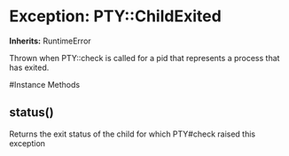 # Exception: PTY::ChildExited
**Inherits:** RuntimeError
    

Thrown when PTY::check is called for a pid that represents a process that has
exited.



#Instance Methods
## status() [](#method-i-status)
Returns the exit status of the child for which PTY#check raised this exception

